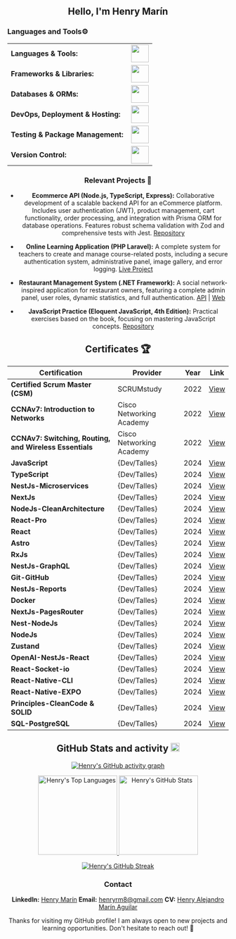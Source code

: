 <div align="center">

## Hello, I'm Henry Marín 

<div align="center">
<h3 align="left">Languages and Tools⚙️</h3>
<table>
    <tr>
        <td style="font-weight: bold; padding-right: 10px; vertical-align: center;">Languages & Tools:</td>
        <td><img height="40" src="https://skillicons.dev/icons?i=js,ts,cs,php,html,css,prisma,redux,zustand"/></td>
    </tr>
    <tr>
        <td style="font-weight: bold; padding-right: 10px; vertical-align: center;">Frameworks & Libraries:</td>
        <td><img height="40" src="https://skillicons.dev/icons?i=nodejs,express,react,nextjs,dotnet,laravel,astro,bootstrap,tailwind"/></td>
    </tr>
    <tr>
        <td style="font-weight: bold; padding-right: 10px; vertical-align: center;">Databases & ORMs:</td>
        <td><img height="40" src="https://skillicons.dev/icons?i=mysql,mongodb,firebase,prisma"/></td>
    </tr>
    <tr>
        <td style="font-weight: bold; padding-right: 10px; vertical-align: center;">DevOps, Deployment & Hosting:</td>
        <td><img height="40" src="https://skillicons.dev/icons?i=docker,kubernetes,cloudflare,maven,vercel,netlify"/></td>
    </tr>
    <tr>
        <td style="font-weight: bold; padding-right: 10px; vertical-align: center;">Testing & Package Management:</td>
        <td><img height="40" src="https://skillicons.dev/icons?i=selenium,jest,postman,npm"/></td>
    </tr>
    <tr>
        <td style="font-weight: bold; padding-right: 10px; vertical-align: center;">Version Control:</td>
        <td><img height="40" src="https://skillicons.dev/icons?i=git,github"/></td>
    </tr>
</table>

<div align="center">

### Relevant Projects 🚀

- **Ecommerce API (Node.js, TypeScript, Express):** Collaborative development of a scalable backend API for an eCommerce platform. Includes user authentication (JWT), product management, cart functionality, order processing, and integration with Prisma ORM for database operations. Features robust schema validation with Zod and comprehensive tests with Jest. [Repository](https://github.com/Xpronoob/Ecommerce-API)

- **Online Learning Application (PHP Laravel):** A complete system for teachers to create and manage course-related posts, including a secure authentication system, administrative panel, image gallery, and error logging. [Live Project](https://liceo-san-antonio.com/)

- **Restaurant Management System (.NET Framework):** A social network-inspired application for restaurant owners, featuring a complete admin panel, user roles, dynamic statistics, and full authentication. [API](https://github.com/HenryM8/C-Sharp-API-of-the-Full-Stack-project) | [Web](https://github.com/HenryM8/C-Sharp-Web-of-the-Full-Stack-project)

- **JavaScript Practice (Eloquent JavaScript, 4th Edition):** Practical exercises based on the book, focusing on mastering JavaScript concepts. [Repository](https://github.com/HenryM8/Javascript)

<div align="center">

## Certificates 🏆

<div align="center">

| Certification | Provider | Year | Link |
|---------------|----------|------|------|
| **Certified Scrum Master (CSM)** | SCRUMstudy | 2022 | [View](https://drive.google.com/file/d/1fzjIyJ3WyhWPK9wbOwG6a2jv9SA7o-N-/view?usp=drive_link) |
| **CCNAv7: Introduction to Networks** | Cisco Networking Academy | 2022 | [View](https://drive.google.com/file/d/1wSXg5knElG0so_ToR6jlnugZJExY8tMs/view) |
| **CCNAv7: Switching, Routing, and Wireless Essentials** | Cisco Networking Academy | 2022 | [View](https://drive.google.com/file/d/1m_plv_5fXz6l5H3hpURxnT52fxXeqJZp/view) |
| **JavaScript** | {Dev/Talles} | 2024 | [View](https://drive.google.com/file/d/1Cu8BM5XA316S3XyReqZ4FXhZA2wI4Qii/view?usp=sharing) |
| **TypeScript** | {Dev/Talles} | 2024 | [View](https://drive.google.com/file/d/1wr9M1buD88Q7BDRCp0FC65tkz3wXUXAL/view?usp=sharing) |
| **NestJs-Microservices** | {Dev/Talles} | 2024 | [View](https://drive.google.com/file/d/1APDYi0F71oq5kTA7y2BT5bamX7bXuod3/view?usp=sharing) |
| **NextJs** | {Dev/Talles} | 2024 | [View](https://drive.google.com/file/d/1ZwtTrm9yXqbY2IH9AP5RIMEo3Vp4O1vp/view?usp=sharing) |
| **NodeJs-CleanArchitecture** | {Dev/Talles} | 2024 | [View](https://drive.google.com/file/d/1CmKC-esHVgV0tCosxZY3lVHrpNMX3Msj/view?usp=sharing) |
| **React-Pro** | {Dev/Talles} | 2024 | [View](https://drive.google.com/file/d/11FlNt8hVVUFRXB-zYBwXnuWxWZ1uMMjj/view?usp=sharing) |
| **React** | {Dev/Talles} | 2024 | [View](https://drive.google.com/file/d/1TKxBZ9-PU5lMs0rXDs-4IPiO7x3iQXCY/view?usp=sharing) |
| **Astro** | {Dev/Talles} | 2024 | [View](https://drive.google.com/file/d/1PryypYTe1BMIrdlLqpA0bmybbN8hVAUR/view?usp=sharing) |
| **RxJs** | {Dev/Talles} | 2024 | [View](https://drive.google.com/file/d/1IcCEv2mMaWGcHAHCyMVlyI5SnX7CDxmJ/view?usp=sharing) |
| **NestJs-GraphQL** | {Dev/Talles} | 2024 | [View](https://drive.google.com/file/d/13PK2N_Tzp-ZHaF1A8PqQmXiMX0rksTA-/view?usp=sharing) |
| **Git-GitHub** | {Dev/Talles} | 2024 | [View](https://drive.google.com/file/d/134O_NKDmimg9ApzpgqXTISFjM9mcV2Oq/view?usp=sharing) |
| **NestJs-Reports** | {Dev/Talles} | 2024 | [View](https://drive.google.com/file/d/1IRuUWwHk9YBz_e6ytTOTJWgjgVIssQ2c/view?usp=sharing) |
| **Docker** | {Dev/Talles} | 2024 | [View](https://drive.google.com/file/d/1UqHskAUAke-1Nrp6ZlUB-NumaCJ6ag_b/view?usp=sharing) |
| **NextJs-PagesRouter** | {Dev/Talles} | 2024 | [View](https://drive.google.com/file/d/1VCk8CQqa0oTyQpSbsumm8e6KMLG7H35T/view?usp=sharing) |
| **Nest-NodeJs** | {Dev/Talles} | 2024 | [View](https://drive.google.com/file/d/16P9EPOyE1PjWnm-BSt4N_yKsn-6-2fAq/view?usp=sharing) |
| **NodeJs** | {Dev/Talles} | 2024 | [View](https://drive.google.com/file/d/1f-zbXEpZwvRfyIMsm3u1bAlx-eT6kvq8/view?usp=sharing) |
| **Zustand** | {Dev/Talles} | 2024 | [View](https://drive.google.com/file/d/1KtQv7asIawad2abPSBAJz6dPWm1QuwW_/view?usp=sharing) |
| **OpenAI-NestJs-React** | {Dev/Talles} | 2024 | [View](https://drive.google.com/file/d/1mNGzKpsjpH5xgqeyDxdftUTtenCExW3D/view?usp=sharing) |
| **React-Socket-io** | {Dev/Talles} | 2024 | [View](https://drive.google.com/file/d/1UffrFdsJS2Bko6sIxq9MrINe35W5f2W4/view?usp=sharing) |
| **React-Native-CLI** | {Dev/Talles} | 2024 | [View](https://drive.google.com/file/d/1YsTjJZWynsRW7dXo66V6f7nG1ySOurnq/view?usp=sharing) |
| **React-Native-EXPO** | {Dev/Talles} | 2024 | [View](https://drive.google.com/file/d/1JSxiQ1WRrPR0CmAWj-EmwQS8lXkv8PjK/view?usp=sharing) |
| **Principles-CleanCode & SOLID** | {Dev/Talles} | 2024 | [View](https://drive.google.com/file/d/1g4iYEEM95wwYrTvySiDSgf5eglajPvde/view?usp=sharing) |
| **SQL-PostgreSQL** | {Dev/Talles} | 2024 | [View](https://drive.google.com/file/d/1q7eDF--NPjCdUoBv_dC2mtVNoS_MITAP/view?usp=sharing) |

</div>
 

<div align="center">

## GitHub Stats and activity <img src="https://img.icons8.com/ios-glyphs/30/000000/github.png" alt="GitHub Icon" width="20" height="20">
  
<!-- Activity Graph -->
[![Henry's GitHub activity graph](https://github-readme-activity-graph.vercel.app/graph?username=HenryM8&bg_color=100f0f&color=4c5e9e&line=4c569e&point=403e41&area=true&hide_border=true)](https://github.com/ashutosh00710/github-readme-activity-graph)

<!-- Stats and Top Languages -->
<div align="center">
  <a href="https://github.com/HenryM8">
    <img height="180em" src="https://github-readme-stats.vercel.app/api/top-langs?username=HenryM8&show_icons=true&locale=en&layout=compact&theme=tokyonight" alt="Henry's Top Languages"/>
    <img height="180em" src="https://github-readme-stats.vercel.app/api?username=HenryM8&show_icons=true&locale=en&layout=compact&theme=tokyonight" alt="Henry's GitHub Stats"/>
  </a>
</div>

<!-- Streak Stats -->
<p align="center">
  <a href="https://github.com/HenryM8">
    <img src="https://github-readme-streak-stats.herokuapp.com/?user=HenryM8&theme=tokyonight" alt="Henry's GitHub Streak" />
  </a>
</p>

### Contact
 **LinkedIn:** [Henry Marín](https://www.linkedin.com/in/henry-marin8/)
 **Email:** [henryrm8@gmail.com](mailto:henryrm8@gmail.com)
 **CV:** [Henry Alejandro Marín Aguilar](https://drive.google.com/file/d/1v4tsMkhQAwK97mQ4sFuQapM_JmJjygQX/view?usp=sharing)

Thanks for visiting my GitHub profile! I am always open to new projects and learning opportunities. Don't hesitate to reach out! 💬
</div>

